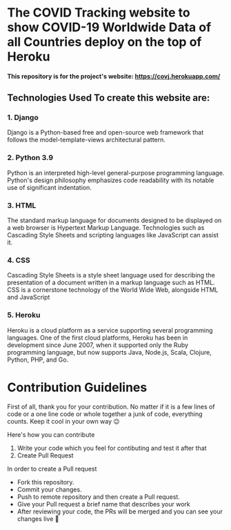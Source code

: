 # The COVID Tracking website to show COVID-19 Worldwide Data of all Countries deploy on the top of Heroku
#### This repository is for the project's website: https://covj.herokuapp.com/
## Technologies Used To create this website are:
### 1. Django
Django is a Python-based free and open-source web framework that follows the model-template-views architectural pattern.
### 2. Python 3.9
Python is an interpreted high-level general-purpose programming language. Python's design philosophy emphasizes code readability with its notable use of significant indentation.
### 3. HTML
The standard markup language for documents designed to be displayed on a
web browser is Hypertext Markup Language. Technologies such as Cascading Style
Sheets and scripting languages like JavaScript can assist it.
### 4. CSS
Cascading Style Sheets is a style sheet language used for describing the presentation of a document written in a markup language such as HTML. CSS is a cornerstone technology of the World Wide Web, alongside HTML and JavaScript
### 5. Heroku
Heroku is a cloud platform as a service supporting several programming languages. One of the first cloud platforms, Heroku has been in development since June 2007, when it supported only the Ruby programming language, but now supports Java, Node.js, Scala, Clojure, Python, PHP, and Go.
# Contribution Guidelines

First of all, thank you for your contribution. No matter if it is a few lines of code or a one line code or whole together a junk of code, everything counts. Keep it cool in your own way :wink:

Here's how you can contribute

1. Write your code which you feel for contibuting and test it after that
2. Create Pull Request

In order to create a Pull request

- Fork this repository.
- Commit your changes.
- Push to remote repository and then create a Pull request.
- Give your Pull request a brief name that describes your work
- After reviewing your code, the PRs will be merged and you can see your changes live :rocket:
